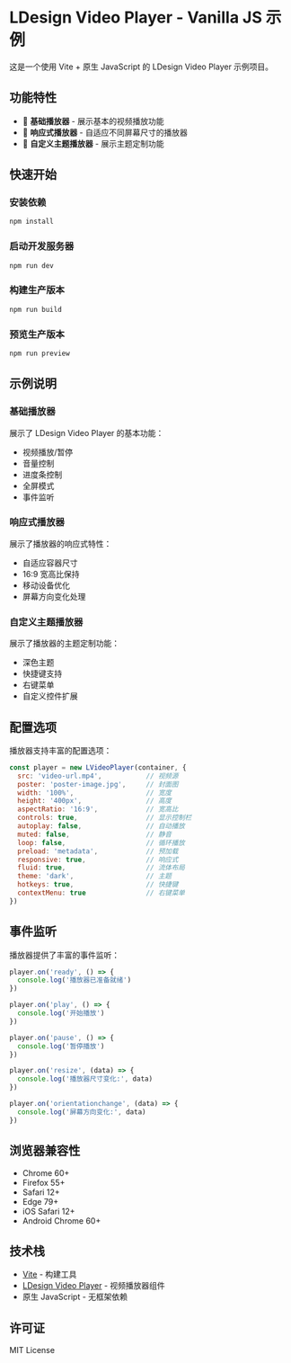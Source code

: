 # LDesign Video Player - Vanilla JS 示例

这是一个使用 Vite + 原生 JavaScript 的 LDesign Video Player 示例项目。

## 功能特性

- 🎥 **基础播放器** - 展示基本的视频播放功能
- 📱 **响应式播放器** - 自适应不同屏幕尺寸的播放器
- 🎨 **自定义主题播放器** - 展示主题定制功能

## 快速开始

### 安装依赖

```bash
npm install
```

### 启动开发服务器

```bash
npm run dev
```

### 构建生产版本

```bash
npm run build
```

### 预览生产版本

```bash
npm run preview
```

## 示例说明

### 基础播放器

展示了 LDesign Video Player 的基本功能：
- 视频播放/暂停
- 音量控制
- 进度条控制
- 全屏模式
- 事件监听

### 响应式播放器

展示了播放器的响应式特性：
- 自适应容器尺寸
- 16:9 宽高比保持
- 移动设备优化
- 屏幕方向变化处理

### 自定义主题播放器

展示了播放器的主题定制功能：
- 深色主题
- 快捷键支持
- 右键菜单
- 自定义控件扩展

## 配置选项

播放器支持丰富的配置选项：

```javascript
const player = new LVideoPlayer(container, {
  src: 'video-url.mp4',           // 视频源
  poster: 'poster-image.jpg',     // 封面图
  width: '100%',                  // 宽度
  height: '400px',                // 高度
  aspectRatio: '16:9',            // 宽高比
  controls: true,                 // 显示控制栏
  autoplay: false,                // 自动播放
  muted: false,                   // 静音
  loop: false,                    // 循环播放
  preload: 'metadata',            // 预加载
  responsive: true,               // 响应式
  fluid: true,                    // 流体布局
  theme: 'dark',                  // 主题
  hotkeys: true,                  // 快捷键
  contextMenu: true               // 右键菜单
})
```

## 事件监听

播放器提供了丰富的事件监听：

```javascript
player.on('ready', () => {
  console.log('播放器已准备就绪')
})

player.on('play', () => {
  console.log('开始播放')
})

player.on('pause', () => {
  console.log('暂停播放')
})

player.on('resize', (data) => {
  console.log('播放器尺寸变化:', data)
})

player.on('orientationchange', (data) => {
  console.log('屏幕方向变化:', data)
})
```

## 浏览器兼容性

- Chrome 60+
- Firefox 55+
- Safari 12+
- Edge 79+
- iOS Safari 12+
- Android Chrome 60+

## 技术栈

- [Vite](https://vitejs.dev/) - 构建工具
- [LDesign Video Player](../../) - 视频播放器组件
- 原生 JavaScript - 无框架依赖

## 许可证

MIT License